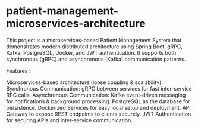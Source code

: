 # patient-management-microservices-architecture
This project is a microservices-based Patient Management System that demonstrates modern distributed architecture using Spring Boot, gRPC, Kafka, PostgreSQL, Docker, and JWT authentication. It supports both synchronous (gRPC) and asynchronous (Kafka) communication patterns.

Features :

Microservices-based architecture (loose coupling & scalability).
Synchronous Communication: gRPC between services for fast inter-service RPC calls.
Asynchronous Communication: Kafka event-driven messaging for notifications & background processing.
PostgreSQL as the database for persistence.
Dockerized Services for easy local setup and deployment.
API Gateway to expose REST endpoints to clients securely.
JWT Authentication for securing APIs and inter-service communication.
